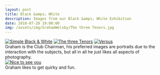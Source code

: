 ```yaml
---
layout: post
title: Black &amps; White
description: Images from our Black &amps; White Exhibition
date: 2018-07-20 19:00:00
img: /assets/img/GrahamWelsby/The three Tenors.jpg
---
```


<div class="lightboxgallery-gallery">
	<div class="img_row">
		<a class="lightboxgallery-gallery-item" href="{{ site.baseurl }}/assets/img/GrahamWelsby/Simple BW.jpg" target="_blank" data-title="Graham Welsby - Simple Black & White" data-alt="Graham Welsby">	
			<img class="col one" src="{{ site.baseurl }}/assets/img/GrahamWelsby/Simple BW.jpg" alt="Simple Black & White" title="Simple Black & White"/></a>
		<a class="lightboxgallery-gallery-item" href="{{ site.baseurl }}/assets/img/GrahamWelsby/The three Tenors.jpg" target="_blank" data-title="Graham Welsby - The Three Tenors" data-alt="Graham Welsby">	
			<img class="col one" src="{{ site.baseurl }}/assets/img/GrahamWelsby/The three Tenors.jpg" alt="The three Tenors" title="The three Tenors"/></a>
		<a class="lightboxgallery-gallery-item" href="{{ site.baseurl }}/assets/img/GrahamWelsby/Versus.jpg" target="_blank" data-title="Graham Welsby - Versus" data-alt="Graham Welsby">	
			<img class="col one" src="{{ site.baseurl }}/assets/img/GrahamWelsby/Versus.jpg" alt="Versus" title="Versus"/></a>
	</div>
	<div class="col three caption">
		Graham is the Club Chairman, his preferred images are portraits due to the interaction with the subjects, but all in all he just likes all aspects of photography. 
	</div>
	<div class="img_row">
		<a class="lightboxgallery-gallery-item" href="{{ site.baseurl }}/assets/img/GrahamWelsby/Nice to see you.jpg" target="_blank" data-title="Graham Welsby - Nice to see you." data-alt="Graham Welsby">
			<img class="col three" src="{{ site.baseurl }}/assets/img/GrahamWelsby/Nice to see you.jpg" alt="Nice to see you" title="Nice to see you"/></a>
	</div>
	<div class="col three caption">
		Graham likes to get quirky and fun. 
	</div>
</div>
